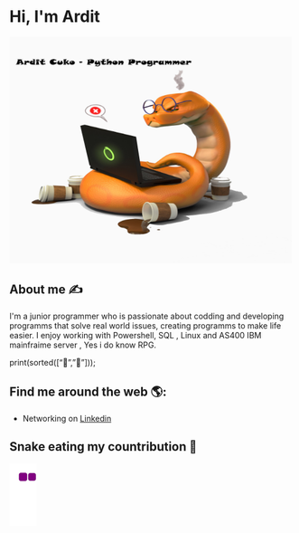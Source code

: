 # Hi, I'm Ardit 

<img src="https://github.com/admac-hub/admac-hub/blob/main/Untitled.jpg" style="width:500px;height:400px;" alt="banner that says Ardit Cuko - IT Specialist , Python praciticioner">

## About me :writing_hand:
I'm a junior programmer who is passionate about codding and developing programms that solve real world issues,
creating programms to make life easier. 
I enjoy working with Powershell,  SQL , Linux and AS400 IBM mainfraime server , Yes i do know RPG. 


print(sorted([“🥚”,”🐔”]));

## Find me around the web 🌎: 
- Networking on <a href="https://www.linkedin.com/in/ardit-cuko-764133180/">Linkedin</a> 


## Snake eating my countribution :snake: 
![snake gif](https://github.com/admac-hub/admac-hub/blob/output/github-contribution-grid-snake.gif)
